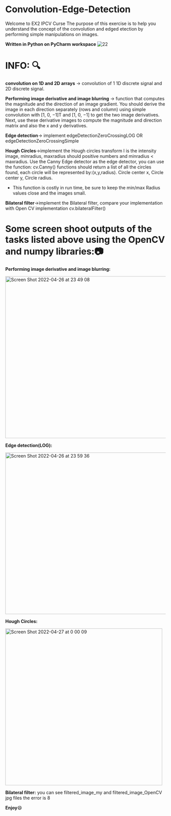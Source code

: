 # Convolution-Edge-Detection

Welcome to EX2 IPCV Curse The purpose of this exercise is to help you understand the concept of the convolution and edged etection by performing simple manipulations on images.

**Written in Python on PyCharm workspace** ![22](https://user-images.githubusercontent.com/73976733/104122372-55ae3700-534d-11eb-8de4-492973fca972.jpeg)

# INFO: :mag:                          
**convolution on 1D and 2D arrays** -> convolution of 1 1D discrete signal and 2D discrete signal.

**Performing image derivative and image blurring** ->  function that computes the magnitude and the direction of an image gradient. You should derive
the image in each direction separately (rows and column) using simple convolution with [1, 0, −1]T and
[1, 0, −1] to get the two image derivatives. Next, use these derivative images to compute the magnitude
and direction matrix and also the x and y derivatives.

**Edge detection**->  implement edgeDetectionZeroCrossingLOG OR edgeDetectionZeroCrossingSimple

**Hough Circles**->implement the Hough circles transform I is the intensity image, minradius, maxradius should positive numbers and minradius < maxradius.
Use the Canny Edge detector as the edge detector, you can use the function: cv.Canny()
functions should return a list of all the circles found, each circle will be represented by:(x,y,radius). Circle
center x, Circle center y, Circle radius.
* This function is costly in run time, be sure to keep the min/max Radius values close and the images
small.

**Bilateral filter**->implement the Bilateral filter, compare your implementation with Open CV implementation
cv.bilateralFilter() 
                          

# Some screen shoot outputs of the tasks listed above using the OpenCV and numpy libraries::camera:


**Performing image derivative and image blurring:** 

<img width="509" alt="Screen Shot 2022-04-26 at 23 49 08" src="https://user-images.githubusercontent.com/73976733/165391938-1c628873-44e5-4f1e-9d02-c993f0b1bb71.png">

**Edge detection(LOG):**

<img width="508" alt="Screen Shot 2022-04-26 at 23 59 36" src="https://user-images.githubusercontent.com/73976733/165392074-1b73f5ec-ffed-49f4-ab4e-26e0b6f41e26.png">

**Hough Circles:**

<img width="493" alt="Screen Shot 2022-04-27 at 0 00 09" src="https://user-images.githubusercontent.com/73976733/165392127-c6a4fc8b-c5bf-4ddf-afec-747045b3b33a.png">

**Bilateral filter:**
you can see filtered_image_my and filtered_image_OpenCV jpg files the error is 8

**Enjoy**:smile:


